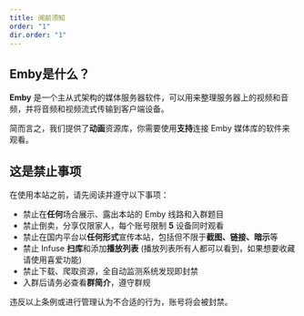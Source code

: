 ```yaml
---
title: 阅前须知
order: "1"
dir.order: "1"
---
```

## Emby是什么？

**Emby** 是一个主从式架构的媒体服务器软件，可以用来整理服务器上的视频和音频，并将音频和视频流式传输到客户端设备。

简而言之，我们提供了**动画**资源库，你需要使用**支持**连接 Emby 媒体库的软件来观看。

## 这是禁止事项

在使用本站之前，请先阅读并遵守以下事项：

- 禁止在**任何**场合展示、露出本站的 Emby 线路和入群题目
- 禁止倒卖，分享仅限家人，每个账号限制 **5** 设备同时观看
- 禁止在国内平台以**任何形式**宣传本站，包括但不限于**截图、链接、暗示**等
- 禁止 Infuse **扫库**和添加**播放列表** (播放列表所有人都可以看到，如果想要收藏请使用喜爱功能)
- 禁止下载、爬取资源，全自动监测系统发现即封禁
- 入群后请务必查看**群简介**，遵守群规

违反以上条例或进行管理认为不合适的行为，账号将会被封禁。
